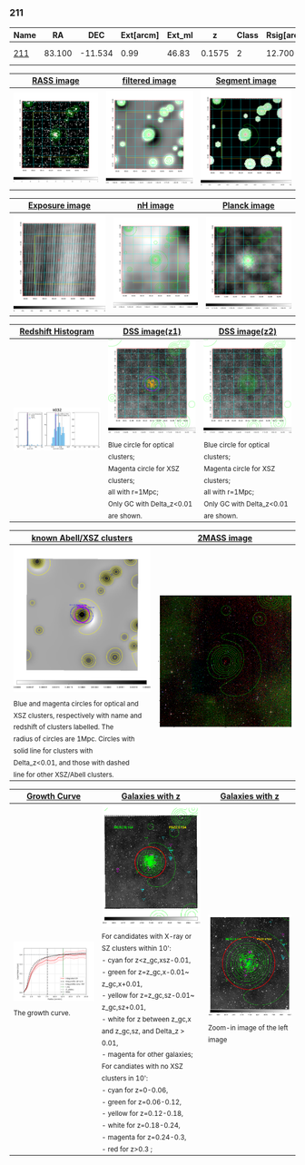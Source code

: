 <div STYLE="page-break-after: always;"></div>

### 211

|Name          |RA          |DEC      | Ext[arcm] | Ext_ml | z    | Class| Rsig[arcmin] | CRsig[c/s] | CR500[c/s] | R500[Mpc] |L500[erg/s]|F500[erg/s/cm^2]| M500[Msun]|Tx[keV]|beta|GC(XSZ,Delta_z<0.01)| GC(OPT,Delta_z<0.01)|GC|alias|
|--------------|------------|------------|---|---|-----------|--------|------|------|----|----|----|----|----|----|----|----|----|----|---|
|[211](script/211.md)     | 83.100       | -11.534       | 0.99    | 46.83   | 0.1575 | 2   | 12.700 |0.401 |0.377 |1.252 |4.570e+44 |6.749e-12 |6.508e+14 |7.151 |0.652 |Tar, |A, |Tar, A, |k032|

|[RASS image](../image/211/211_img.pdf)|[filtered image](../image/211/211_fil.pdf)|[Segment image](../image/211/211_seg.pdf)|
|-------------------|--------------------|-------------------|
| <img src="../image/211/211_img.png" width="300">  | <img src="../image/211/211_fil.png" width="300">   | <img src="../image/211/211_seg.png" width="300">  |

|[Exposure image](../image/211/211_mex.pdf)| [nH image](../image/211/211_nh.pdf)| [Planck image](../image/211/211_p.pdf)|
|-------------------|--------------------|-------------------|
|<img src="../image/211/211_mex.png" width="300">   | <img src="../image/211/211_nh.png" width="300">    | <img src="../image/211/211_p.png" width="300"> |

|[Redshift Histogram](../image/211/211_zg.pdf) | [DSS image(z1)](../image/211/211_dss_z1.pdf)      |  [DSS image(z2)](../image/211/211_dss_z2.pdf)    |
|-------------------|--------------------|-------------------|
|<img src="../image/211/211_zg.png" width="300"> |<img src="../image/211/211_dss_z1.png" width="300"> <sub><br>Blue circle for optical clusters; <br>Magenta circle for XSZ clusters; <br>all with r=1Mpc; <br>Only GC with Delta_z<0.01 are shown. </sub>| <img src="../image/211/211_dss_z2.png" width="300"><sub><br>Blue circle for optical clusters; <br>Magenta circle for XSZ clusters; <br>all with r=1Mpc; <br>Only GC with Delta_z<0.01 are shown. </sub> |

|[known Abell/XSZ clusters](../image/211/211_m.pdf) | [2MASS image](../image/211/211_2mass.pdf)      |
|-------------------|-------------------|
|<img src=../image/211/211_m.png width="300"> <sub><br>Blue and magenta circles for optical and <br>XSZ clusters, respectively with name and <br>redshift of clusters labelled. The <br>radius of circles are 1Mpc. Circles with <br>solid line for clusters with <br>Delta_z<0.01, and those with dashed <br>line for other XSZ/Abell clusters.        </sub>|<img src="../image/211/211_2mass.png" width="300">  |

|[Growth Curve](../image/211/211_gca_all.png) |[Galaxies with z](../image/211/211_opt_ned.pdf) |[Galaxies with z](../image/211/211_opt_ned_zoom.pdf) |
|-------------------|-------------------|-------------------|
| <img src="../image/211/211_gca_all.png" width="300"> <sub><br>The growth curve.</sub>| <img src=../image/211/211_opt_ned.png width="300"> <br><sub> For candidates with X-ray or SZ clusters within 10': <br> - cyan for z<z_gc,xsz-0.01, <br> - green for z=z_gc,x-0.01~ z_gc,x+0.01, <br> - yellow for z=z_gc,sz-0.01~ z_gc,sz+0.01, <br> - white for z between z_gc,x and z_gc,sz, and Delta_z > 0.01, <br> - magenta for other galaxies; <br>For candiates with no XSZ clusters in 10': <br> - cyan for z=0-0.06, <br> - green for z=0.06-0.12, <br> - yellow for z=0.12-0.18, <br> - white for z=0.18-0.24, <br> - magenta for z=0.24-0.3, <br> - red for z>0.3 ;  </sub>|<img src=../image/211/211_opt_ned_zoom.png width="300">  <br><sub> Zoom-in image of the left image</sub>|




